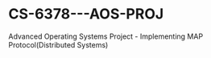 # CS-6378---AOS-PROJ
Advanced Operating Systems Project - Implementing MAP Protocol(Distributed Systems)
